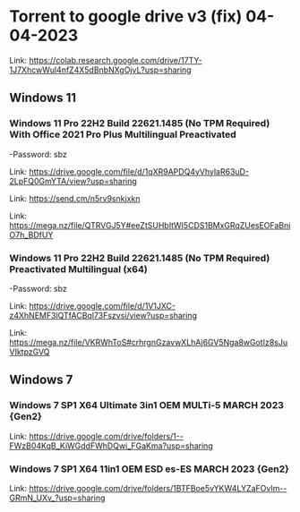 # Torrent to google drive v3 (fix) 04-04-2023

Link: https://colab.research.google.com/drive/17TY-1J7XhcwWul4nfZ4X5dBnbNXgOjvL?usp=sharing

## Windows 11

### Windows 11 Pro 22H2 Build 22621.1485 (No TPM Required) With Office 2021 Pro Plus Multilingual Preactivated

-Password: sbz

Link: https://drive.google.com/file/d/1qXR9APDQ4yVhylaR63uD-2LpFQ0GmYTA/view?usp=sharing

Link: https://send.cm/n5rv9snkjxkn

Link: https://mega.nz/file/QTRVGJ5Y#eeZtSUHbItWI5CDS1BMxGRqZUesEOFaBniO7h_BDfUY

### Windows 11 Pro 22H2 Build 22621.1485 (No TPM Required) Preactivated Multilingual (x64)

-Password: sbz

Link: https://drive.google.com/file/d/1V1JXC-z4XhNEMF3lQTfACBql73Fszvsi/view?usp=sharing

Link: https://mega.nz/file/VKRWhToS#crhrgnGzavwXLhAj6GV5Nga8wGotIz8sJuVIktpzGVQ

## Windows 7

### Windows 7 SP1 X64 Ultimate 3in1 OEM MULTi-5 MARCH 2023 {Gen2}

Link: https://drive.google.com/drive/folders/1--FWzB04KqB_KiWGddFWhDQwi_FGaKma?usp=sharing

### Windows 7 SP1 X64 11in1 OEM ESD es-ES MARCH 2023 {Gen2}

Link: https://drive.google.com/drive/folders/1BTFBoe5vYKW4LYZaFOvIm--GRmN_UXv_?usp=sharing
